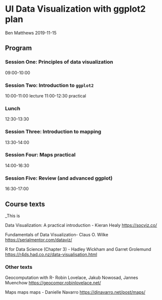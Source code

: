 UI Data Visualization with ggplot2 plan
================
Ben Matthews
2019-11-15

## Program

### Session One: Principles of data visualization

09:00-10:00

### Session Two: Introduction to `ggplot2`

10:00-11:00 lecture 11:00-12:30 practical

### Lunch

12:30-13:30

### Session Three: Introduction to mapping

13:30-14:00

### Session Four: Maps practical

14:00-16:30

### Session Five: Review (and advanced ggplot)

16:30-17:00

## Course texts

\_This is

Data Visualization: A practical introduction - Kieran Healy
<https://socviz.co/>

Fundamentals of Data Visualization- Claus O. Wilke
<https://serialmentor.com/dataviz/>

R for Data Science (Chapter 3) - Hadley Wickham and Garret Grolemund
<https://r4ds.had.co.nz/data-visualisation.html>

### Other texts

Geocomputation with R- Robin Lovelace, Jakub Nowosad, Jannes Muenchow
<https://geocompr.robinlovelace.net/>

Maps maps maps - Danielle Navarro <https://djnavarro.net/post/maps/>
